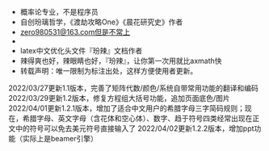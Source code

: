 - 概率论专业，不是程序员
- 自创玢璃哲学，《渡劫攻略One》《晨花研究史》作者
- zero980531@163.com但是不常上
- 
- latex中文优化头文件『玢辣』文档作者
- 辣得爽也好，辣眼睛也好，『玢辣』，让你第一次用就比axmath快
- 转载声明：唯一限制为标注出处，这样方便使用者更新。

2022/03/27更新1.1版本，完善了矩阵代数/颜色/系统自带常用功能的翻译和编码
2022/03/29更新1.2版本，修复方程组大括号功能，追加页面底色/图片
2022/04/01更新1.2.1版本，增加了适合中文用户的希腊字母三字简码规则；现在，希腊字母、英文字母（含花体和空心体）、数字、趋于符号四类经常出现在正文中的符号可以免去美元符号直接输入了
2022/04/02更新1.2.2版本，增加ppt功能（实际上是beamer引擎）


